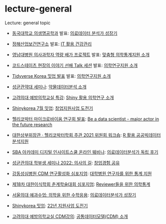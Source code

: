 # lecture-general

Lecture: general topic


* [동국대학교 의생명공학과](http://mbt.dongguk.edu/) 발표: [의료데이터 분석가 성장기](https://jinseob2kim.github.io/lecture-general/dongguk_mbt)


* [정해산업보건연구소](http://jioh.co.kr/) 발표: [IT 활용 건강관리](https://jinseob2kim.github.io/lecture-general/healthIT)


* [영남대병원 의사과학자 역량 배가 프로젝트](https://yumc.ac.kr:8443/yumc/index.do) 발표: [맞춤형 의학통계지원 소개](https://jinseob2kim.github.io/lecture-general/yu)


* [코드스테이츠 현장의 이야기 선배 Talk 세션](https://www.codestates.com/) 발표: [의학연구지원 소개](https://jinseob2kim.github.io/lecture-general/codestates)

* [Tidyverse Korea 밋업 발표](https://www.facebook.com/groups/tidyverse) 발표: [의학연구지원 소개](https://jinseob2kim.github.io/lecture-general/tidyversekorea)

* [성균관약대 세미나](https://pharm.skku.edu/intro/professor.php): [약물데이터분석 소개](https://jinseob2kim.github.io/lecture-general/skku-pharm)

* [고려의대 예방의학교실 특강](https://pharm.skku.edu/intro/professor.php): [Shiny 활용 의학연구 소개](https://jinseob2kim.github.io/lecture-general/korea-preventive)

* [Shinykorea 7월 밋업](https://github.com/shinykorea/Meetup): [창업지원사업 도전기](https://jinseob2kim.github.io/lecture-general/kstartup)

* [헬리코박터 마이크로바이옴 연구회 발표](http://www.ihnm.or.kr/conference/202102_html/p_about_program.php): [Be a data scientist - major actor in the future research](https://jinseob2kim.github.io/lecture-general/microbiome)

* [대한상부위장관 · 헬리코박터학회 주관  2021 위원회 워크숍](https://www.hpylori.or.kr/): [R 활용 공공빅데이터 분석지원](https://jinseob2kim.github.io/lecture-general/publicdata_with_R)


* [SBA 아카데미 디지털 인사이트스쿨 온라인 웨비나](https://academy.sba.kr/mobile/course_view.jsp?id=32295): [의료데이터분석가 독립 후기](https://jinseob2kim.github.io/lecture-general/ablearn)

* [성균관의대 학부생 세미나 2022: 의사의 길](http://www.skkumed.ac.kr/): [창업경험 공유](https://jinseob2kim.github.io/lecture-general/doctorskku2022)

* [강동성심병원 CDM 연구활성화 심포지엄](https://www.kdh.or.kr/): [대학병원 연구자를 위한 통계 지원 ](https://jinseob2kim.github.io/lecture-general/cdmkdh)

* [제18차 대한이식학회 춘계학술대회 심포지엄](http://conference.mykst.org/): [Reviewer들을 위한 의학통계](https://jinseob2kim.github.io/lecture-general/statreview)

* [서울의대 예과수업: 의학을 위한 수학응용](http://nm.snu.ac.kr/bbs/board.php?bo_table=in_premed&page=1): [의료데이터분석가 성장기](https://jinseob2kim.github.io/lecture-general/snu-premed)

* [Shinykorea 밋업](http://nm.snu.ac.kr/bbs/board.php?bo_table=in_premed&page=1): [22년 지원사업 도전기](https://jinseob2kim.github.io/lecture-general/status2022)


* [고려의대 예방의학교실 CDM강의](https://medicine.korea.ac.kr/web/www/-38p?p_p_id=ProfessorInfo_WAR_professorInfoportlet&p_p_lifecycle=0&p_p_state=normal&p_p_mode=view&p_p_col_id=column-1&p_p_col_pos=3&p_p_col_count=4&_ProfessorInfo_WAR_professorInfoportlet_curPage=1&_ProfessorInfo_WAR_professorInfoportlet_sDeptId=26&_ProfessorInfo_WAR_professorInfoportlet_action=view_message&_ProfessorInfo_WAR_professorInfoportlet_infoId=120854): [공통데이터모델(CDM) 소개](https://jinseob2kim.github.io/lecture-general/cdm-intro)



